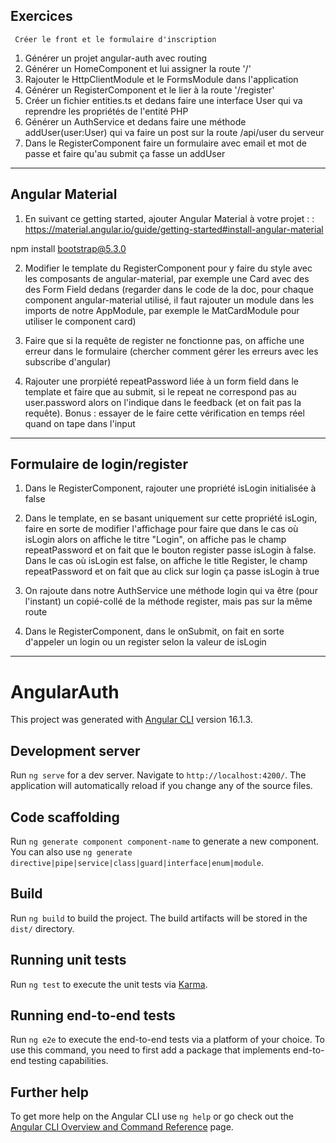 ##  Exercices

     Créer le front et le formulaire d'inscription

1. Générer un projet angular-auth avec routing
2. Générer un HomeComponent et lui assigner la route '/'
3. Rajouter le HttpClientModule et le FormsModule dans l'application
4. Générer un RegisterComponent et le lier à la route '/register'
5. Créer un fichier entities.ts et dedans faire une interface User qui va reprendre les propriétés de l'entité PHP
6. Générer un AuthService et dedans faire une méthode addUser(user:User) qui va faire un post sur la route /api/user du serveur
7. Dans le RegisterComponent faire un formulaire avec email et mot de passe et faire qu'au submit ça fasse un addUser


_______________
## Angular Material

1. En suivant ce getting started, ajouter Angular Material à votre projet : : https://material.angular.io/guide/getting-started#install-angular-material

npm install bootstrap@5.3.0
	
2. Modifier le template du RegisterComponent pour y faire du style avec les composants de angular-material, par exemple une Card avec des des Form Field dedans (regarder dans le code de la doc, pour chaque component angular-material utilisé, il faut rajouter un module dans les imports de notre AppModule, par exemple le MatCardModule pour utiliser le component card)
	
3. Faire que si la requête de register ne fonctionne pas, on affiche une erreur dans le formulaire (chercher comment gérer les erreurs avec les subscribe d'angular)

4. Rajouter une prorpiété repeatPassword liée à un form field dans le template et faire que au submit, si le repeat ne correspond pas au user.password alors on l'indique dans le feedback (et on fait pas la requête). Bonus : essayer de le faire cette vérification en temps réel quand on tape dans l'input


_________________________
## Formulaire de login/register

1. Dans le RegisterComponent, rajouter une propriété isLogin initialisée à false
	
2. Dans le template, en se basant uniquement sur cette propriété isLogin, faire en sorte de modifier l'affichage pour faire que dans le cas où isLogin alors on affiche le titre "Login", on affiche pas le champ repeatPassword et on fait que le bouton register passe isLogin à false. Dans le cas où isLogin est false, on affiche le title Register, le champ repeatPassword et on fait que au click sur login ça passe isLogin à true
	
3. On rajoute dans notre AuthService une méthode login qui va être (pour l'instant) un copié-collé de la méthode register, mais pas sur la même route
	
4. Dans le RegisterComponent, dans le onSubmit, on fait en sorte d'appeler un login ou un register selon la valeur de isLogin
_________________________



# AngularAuth

This project was generated with [Angular CLI](https://github.com/angular/angular-cli) version 16.1.3.

## Development server

Run `ng serve` for a dev server. Navigate to `http://localhost:4200/`. The application will automatically reload if you change any of the source files.

## Code scaffolding

Run `ng generate component component-name` to generate a new component. You can also use `ng generate directive|pipe|service|class|guard|interface|enum|module`.

## Build

Run `ng build` to build the project. The build artifacts will be stored in the `dist/` directory.

## Running unit tests

Run `ng test` to execute the unit tests via [Karma](https://karma-runner.github.io).

## Running end-to-end tests

Run `ng e2e` to execute the end-to-end tests via a platform of your choice. To use this command, you need to first add a package that implements end-to-end testing capabilities.

## Further help

To get more help on the Angular CLI use `ng help` or go check out the [Angular CLI Overview and Command Reference](https://angular.io/cli) page.
